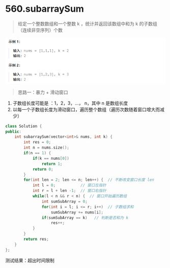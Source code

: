 # 560.subarraySum

> 给定一个整数数组和一个整数 k ，统计并返回该数组中和为 k 的子数组（连续非空序列）个数

![image-20231227200154028](https://raw.githubusercontent.com/huibazdy/TyporaPicture/main/image-20231227200154028.png)



> 思路一：暴力 + 滑动窗口

1. 子数组长度可能是 ：1，2，3，...， n，其中 n 是数组长度
2. 以每一个子数组长度为滑动窗口，遍历整个数组（遍历次数随着窗口增大而减少）



```c++
class Solution {
public:
    int subarraySum(vector<int>& nums, int k) {
		int res = 0;
        int n = nums.size();
        if(n == 1) {
            if(k == nums[0])
                return 1;
            return 0;
        }
        for(int len = 2; len <= n; len++) {  // 不断改变窗口长度 len
            int l = 0;           // 窗口左指针
            int r = l + len -1;  // 窗口右指针
            while(l < n && r < n) {  // 窗口开始遍历数组
                int sumSubArray = 0;
                for(int i = l; i <= r; i++)  // 子数组求和
                    sumSubArray += nums[i];
                if(sumSubArray == k)   // 判断是否和为 k
                    res++;
            }
        }
        return res;
    }
};
```

测试结果：超出时间限制